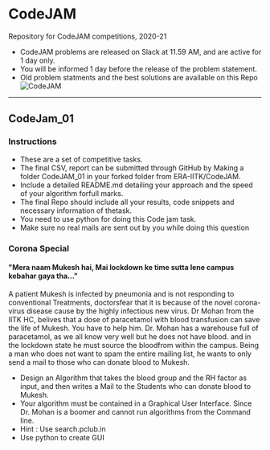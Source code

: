 # CodeJAM
Repository for CodeJAM competitions, 2020-21
- CodeJAM problems are released on Slack at 11.59 AM, and are active for 1 day only. 
- You will be informed 1 day before the release of the problem statement. 
- Old problem statments and the best solutions are available on this Repo  
![CodeJAM](https://github.com/ERA-IITK/CodeJAM/blob/master/codeJAM.png)

---
## CodeJam_01

### Instructions
- These are a set of competitive tasks.
- The final CSV, report can be submitted through GitHub by Making a folder CodeJAM_01 in your forked folder from ERA-IITK/CodeJAM.
- Include a detailed README.md detailing your approach and the speed of your algorithm forfull marks.
- The final Repo should include all your results, code snippets and necessary information of thetask.
- You need to use python for doing this Code jam task.
- Make sure no real mails are sent out by you while doing this question

### Corona Special
#### "Mera naam Mukesh hai, Mai lockdown ke time sutta lene campus kebahar gaya tha..."

A patient Mukesh is infected by pneumonia and is not responding to conventional Treatments, doctorsfear that it is because of the novel corona-virus disease cause by the highly infectious new virus.  Dr Mohan from the IITK HC, belives that a dose of paracetamol with blood transfusion can save the life of Mukesh.  You have to help him.  Dr.  Mohan has a warehouse full of paracetamol, as we all know very well but he does not have blood.  and in the lockdown state he must source the bloodfrom within the campus.  Being a man who does not want to spam the entire mailing list, he wants to only send a mail to those who can donate blood to Mukesh.
- Design an Algorithm that takes the blood group and the RH factor as input, and then writes a Mail to the Students who can donate blood to Mukesh.
- Your algorithm must be contained in a Graphical User Interface.  Since Dr.  Mohan is a boomer and cannot run algorithms from the Command line.
- Hint : Use search.pclub.in
- Use python to create GUI

